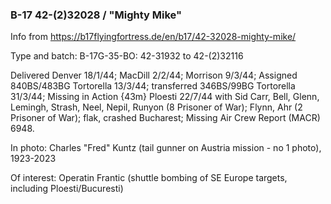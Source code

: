 ### B-17 42-(2)32028 / "Mighty Mike"

Info from <https://b17flyingfortress.de/en/b17/42-32028-mighty-mike/>

Type and batch: B-17G-35-BO: 42-31932 to 42-(2)32116

Delivered Denver 18/1/44; MacDill 2/2/44; Morrison 9/3/44; Assigned 840BS/483BG Tortorella 13/3/44; transferred 346BS/99BG Tortorella 31/3/44; Missing in Action {43m} Ploesti 22/7/44 with Sid Carr, Bell, Glenn, Lemingh, Strash, Neel, Nepil, Runyon (8 Prisoner of War); Flynn, Ahr (2 Prisoner of War); flak, crashed Bucharest; Missing Air Crew Report (MACR) 6948.

In photo: Charles "Fred" Kuntz (tail gunner on Austria mission - no 1 photo), 1923-2023

Of interest: Operatin Frantic (shuttle bombing of SE Europe targets, including Ploesti/Bucuresti)
